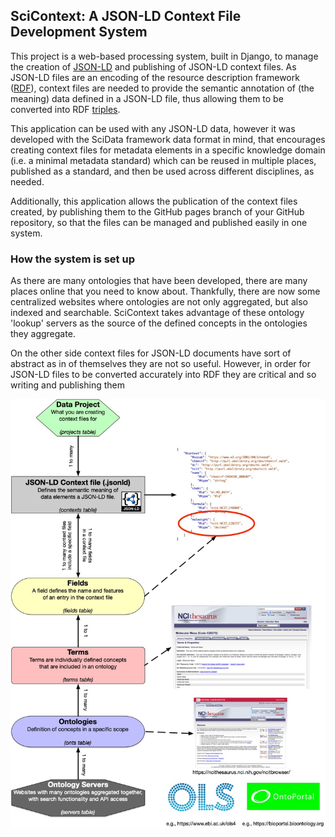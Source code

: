 ## SciContext: A JSON-LD Context File Development System
This project is a web-based processing system, built in Django, to manage the creation of [JSON-LD](https://json-ld.org/) and publishing 
of JSON-LD context files. As JSON-LD files are an encoding of the resource description framework ([RDF](https://www.w3.org/TR/rdf11-schema/)), context 
files are needed to provide the semantic annotation of (the meaning) data defined in a JSON-LD file, thus allowing them
to be converted into RDF [triples](https://en.wikipedia.org/wiki/Semantic_triple).

This application can be used with any JSON-LD data, however it was developed with the SciData framework data format in 
mind, that encourages creating context files for metadata elements in a specific knowledge domain (i.e. a minimal 
metadata standard) which can be reused in multiple places, published as a standard, and then be used across different 
disciplines, as needed.

Additionally, this application allows the publication of the context files created, by publishing them to the GitHub 
pages branch of your GitHub repository, so that the files can be managed and published easily in one system.

### How the system is set up
As there are many ontologies that have been developed, there are many places online that you need to know about. 
Thankfully, there are now some centralized websites where ontologies are not only aggregated, but also indexed and 
searchable. SciContext takes advantage of these ontology 'lookup' servers as the source of the defined concepts 
in the ontologies they aggregate.

On the other side context files for JSON-LD documents have sort of abstract as in of themselves they are not so useful.
However, in order for JSON-LD files to be converted accurately into RDF they are critical and so writing and publishing 
them 

![scicontext_data_model.jpg](images/scicontext_data_model.jpg)